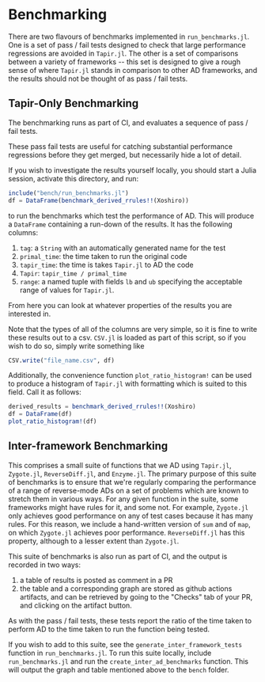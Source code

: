 # Benchmarking

There are two flavours of benchmarks implemented in `run_benchmarks.jl`.
One is a set of pass / fail tests designed to check that large performance regressions are avoided in `Tapir.jl`.
The other is a set of comparisons between a variety of frameworks -- this set is designed to give a rough sense of where `Tapir.jl` stands in comparison to other AD frameworks, and the results should not be thought of as pass / fail tests.

## Tapir-Only Benchmarking

The benchmarking runs as part of CI, and evaluates a sequence of pass / fail tests.

These pass fail tests are useful for catching substantial performance regressions before
they get merged, but necessarily hide a lot of detail.

If you wish to investigate the results yourself locally, you should start a Julia session,
activate this directory, and run:
```julia
include("bench/run_benchmarks.jl")
df = DataFrame(benchmark_derived_rrules!!(Xoshiro))
```
to run the benchmarks which test the performance of AD. This will produce a `DataFrame`
containing a run-down of the results. It has the following columns:
1. `tag`: a `String` with an automatically generated name for the test
1. `primal_time`: the time taken to run the original code
1. `tapir_time`: the time is takes `Tapir.jl` to AD the code
1. `Tapir`: `tapir_time / primal_time`
1. `range`: a named tuple with fields `lb` and `ub` specifying the acceptable range of values for `Tapir.jl`.

From here you can look at whatever properties of the results you are interested in.

Note that the types of all of the columns are very simple, so it is fine to write these results out to a csv.
`CSV.jl` is loaded as part of this script, so if you wish to do so, simply write something like
```julia
CSV.write("file_name.csv", df)
```

Additionally, the convenience function `plot_ratio_histogram!` can be used to produce a histogram of `Tapir.jl` with formatting which is suited to this field. Call it as follows:
```julia
derived_results = benchmark_derived_rrules!!(Xoshiro)
df = DataFrame(df)
plot_ratio_histogram!(df)
```

## Inter-framework Benchmarking

This comprises a small suite of functions that we AD using `Tapir.jl`, `Zygote.jl`, `ReverseDiff.jl`, and `Enzyme.jl`.
The primary purpose of this suite of benchmarks is to ensure that we're regularly comparing the performance of a range of reverse-mode ADs on a set of problems which are known to stretch them in various ways.
For any given function in the suite, some frameworks might have rules for it, and some not.
For example, `Zygote.jl` only achieves good performance on any of test cases because it has many rules.
For this reason, we include a hand-written version of `sum` and of `map`, on which `Zygote.jl` achieves poor performance.
`ReverseDiff.jl` has this property, although to a lesser extent than `Zygote.jl`.

This suite of benchmarks is also run as part of CI, and the output is recorded in two ways:
1. a table of results is posted as comment in a PR
1. the table and a corresponding graph are stored as github actions artifacts, and can be retrieved by going to the "Checks" tab of your PR, and clicking on the artifact button.

As with the pass / fail tests, these tests report the ratio of the time taken to perform AD to the time taken to run the function being tested.

If you wish to add to this suite, see the `generate_inter_framework_tests` function in `run_benchmarks.jl`.
To run this suite locally, include `run_benchmarks.jl` and run the `create_inter_ad_benchmarks` function.
This will output the graph and table mentioned above to the `bench` folder.
